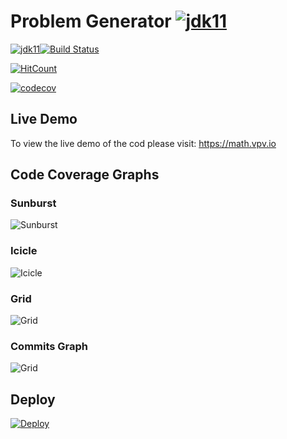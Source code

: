 # Problem Generator [![jdk11](https://img.shields.io/badge/jdk-11-green.svg)](http://jdk.java.net/11/)
[![jdk11](https://img.shields.io/badge/jdk-11-blue.svg)](https://www.oracle.com/technetwork/java/javase/downloads/index.html)[![Build Status](https://travis-ci.org/reflexdemon/problem-generateor.svg?branch=master)](https://travis-ci.org/reflexdemon/problem-generateor)



[![HitCount](http://hits.dwyl.io/reflexdemon/problem-generateor.svg)](http://hits.dwyl.io/reflexdemon/problem-generateor)

[![codecov](https://codecov.io/gh/reflexdemon/problem-generateor/branch/master/graph/badge.svg)](https://codecov.io/gh/reflexdemon/problem-generateor)



## Live Demo

To view the live demo of the cod please visit: https://math.vpv.io

## Code Coverage Graphs

### Sunburst
![Sunburst](https://codecov.io/gh/reflexdemon/problem-generateor/branch/master/graphs/sunburst.svg "Sunburst Code Coverage")

### Icicle
![Icicle](https://codecov.io/gh/reflexdemon/problem-generateor/branch/master/graphs/icicle.svg "Icicle Code Coverage")

### Grid
![Grid](https://codecov.io/gh/reflexdemon/problem-generateor/branch/master/graphs/tree.svg "Grid Code Coverage")

### Commits Graph
![Grid](https://codecov.io/gh/reflexdemon/problem-generateor/branch/master/graphs/commits.svg "Commit Graph")

## Deploy

[![Deploy](https://www.herokucdn.com/deploy/button.png)](https://heroku.com/deploy)
